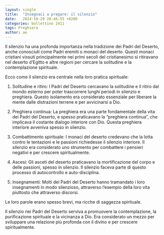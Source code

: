 ```yaml
---
layout: single
title:  "Insegnaci a pregare: il silenzio"
date:   2024-10-29 20:46:55 +0200
categories: bollettino 2411
tags: Preghiera
author: ae
---
```



Il silenzio ha una profonda importanza nella tradizione dei Padri del Deserto, anche conosciuti come Padri eremiti o monaci del deserto. Questi monaci cristiani vissuti principalmente nei primi secoli del cristianesimo si ritiravano nel deserto d’Egitto e altre regioni per cercare la solitudine e la contemplazione spirituale.

Ecco come il silenzio era centrale nella loro pratica spirituale:

1. Solitudine e ritiro: I Padri del Deserto cercavano la solitudine e il ritiro dal mondo esterno per poter trascorrere lunghi periodi in silenzio e preghiera.
Questo isolamento era considerato essenziale per liberare la mente dalle distrazioni terrene e per avvicinarsi a Dio.

2. Preghiera continua: La preghiera era una parte fondamentale della vita dei Padri del Deserto, e spesso praticavano
la “preghiera continua”, che implicava il costante dialogo interiore con Dio. Questa preghiera interiore avveniva spesso in silenzio.

3. Combattimento spirituale: I monaci del deserto credevano che la lotta contro le tentazioni
e le passioni richiedesse il silenzio interiore. Il silenzio era considerato uno strumento per combattere i pensieri negativi e per crescere spiritualmente.

4. Ascesi: Gli asceti del deserto praticavano la mortificazione del corpo e delle passioni, spesso in silenzio. Il silenzio faceva parte di questo processo di autocontrollo e auto-disciplina.

5. Insegnamenti: Molti dei Padri del Deserto hanno tramandato i loro insegnamenti in modo silenzioso, attraverso l’esempio della loro vita piuttosto che attraverso discorsi.

Le loro parole erano spesso brevi, ma ricche di saggezza spirituale.

Il silenzio nei Padri del Deserto serviva a promuovere la contemplazione, la purificazione spirituale e la vicinanza a Dio. Era considerato un mezzo per sviluppare una relazione più profonda con il divino e per crescere spiritualmente.


